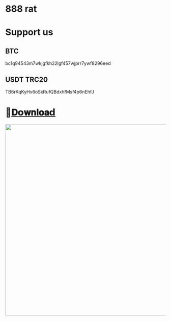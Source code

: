 # 888 rat

# Support us
 ## BTC
bc1q94543m7wkjgfkh22lgf457wjprr7ywf8296eed

## USDT TRC20
TB6rKqKyHv6oSxRufQBdxhfMsf4p6nEhfJ

  # 📁[𝐃𝗼𝐰𝐧𝐥𝐨𝐚𝗱](https://telegram.me/+pQMbnJmDILthZjY9)


<img width="600" style="max-width: 100%;" src="1m.png" />
